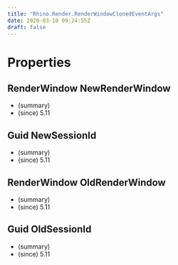 ```yaml
---
title: "Rhino.Render.RenderWindowClonedEventArgs"
date: 2020-03-10 09:24:55Z
draft: false
---
```


# Properties
## RenderWindow NewRenderWindow
- (summary) 
- (since) 5.11
## Guid NewSessionId
- (summary) 
- (since) 5.11
## RenderWindow OldRenderWindow
- (summary) 
- (since) 5.11
## Guid OldSessionId
- (summary) 
- (since) 5.11
